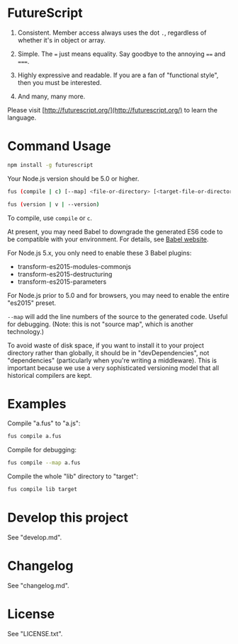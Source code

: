 FutureScript
============

1. Consistent. Member access always uses the dot `.`, regardless of whether it's in object or array.

2. Simple. The `=` just means equality. Say goodbye to the annoying `==` and `===`.

3. Highly expressive and readable. If you are a fan of "functional style", then you must be interested.

4. And many, many more.

Please visit [http://futurescript.org/](http://futurescript.org/) to learn the language.

Command Usage
=============

```bash
npm install -g futurescript
```

Your Node.js version should be 5.0 or higher.

```bash
fus (compile | c) [--map] <file-or-directory> [<target-file-or-directory>]

fus (version | v | --version)
```

To compile, use `compile` or `c`.

At present, you may need Babel to downgrade the generated ES6 code to be compatible with your environment. For details, see [Babel website](https://babeljs.io/).

For Node.js 5.x, you only need to enable these 3 Babel plugins:

- transform-es2015-modules-commonjs
- transform-es2015-destructuring
- transform-es2015-parameters

For Node.js prior to 5.0 and for browsers, you may need to enable the entire "es2015" preset.

`--map` will add the line numbers of the source to the generated code. Useful for debugging. (Note: this is not "source map", which is another technology.)

To avoid waste of disk space, if you want to install it to your project directory rather than globally, it should be in "devDependencies", not "dependencies" (particularly when you're writing a middleware). This is important because we use a very sophisticated versioning model that all historical compilers are kept.

Examples
========

Compile "a.fus" to "a.js":

```bash
fus compile a.fus
```

Compile for debugging:

```bash
fus compile --map a.fus
```

Compile the whole "lib" directory to "target":

```bash
fus compile lib target
```

Develop this project
====================

See "develop.md".

Changelog
=========

See "changelog.md".

License
=======

See "LICENSE.txt".
